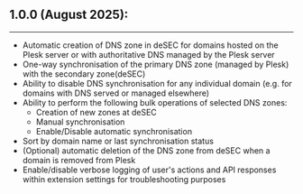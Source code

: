 ## 1.0.0 (August 2025):
---

- Automatic creation of DNS zone in deSEC for domains hosted on the Plesk server or
  with authoritative DNS managed by the Plesk server
- One-way synchronisation of the primary DNS zone (managed by Plesk) with the secondary zone(deSEC)
- Ability to disable DNS synchronisation for any individual domain (e.g. for domains with DNS served or managed elsewhere)
- Ability to perform the following bulk operations of selected DNS zones:
    * Creation of new zones at deSEC
    * Manual synchronisation
    * Enable/Disable automatic synchronisation
- Sort by domain name or last synchronisation status
- (Optional) automatic deletion of the DNS zone from deSEC when a domain is removed from Plesk
- Enable/disable verbose logging of user's actions and API responses within extension settings for troubleshooting purposes
